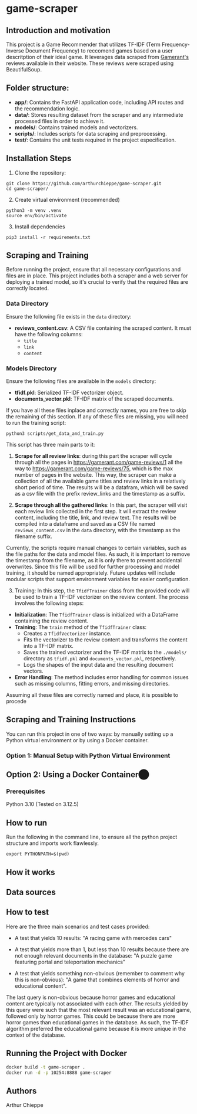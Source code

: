 # game-scraper

## Introduction and motivation

This project is a Game Recommender that utilizes TF-IDF (Term Frequency-Inverse Document Frequency) to reccomend games based on a user descritption of their ideal game. It leverages data scraped from [Gamerant's](https://gamerant.com/game-reviews/) reviews available in their website. These reviews were scraped using BeautifulSoup.

## Folder structure:

- **app/**: Contains the FastAPI application code, including API routes and the recommendation logic.
- **data/**: Stores resulting dataset from the scraper and any intermediate processed files in order to achieve it.
- **models/**: Contains trained models and vectorizers.
- **scripts/**: Includes scripts for data scraping and preprocessing.
- **test/**: Contains the unit tests required in the project especification.


## Installation Steps

1. Clone the repository:
```
git clone https://github.com/arthurchieppe/game-scraper.git
cd game-scraper/
```

2. Create virtual environment (recommended)
```
python3 -m venv .venv
source env/bin/activate
```

3. Install dependencies
```
pip3 install -r requirements.txt
```

## Scraping and Training

Before running the project, ensure that all necessary configurations and files are in place. This project includes both a scraper and a web server for deploying a trained model, so it's crucial to verify that the required files are correctly located.

### Data Directory
Ensure the following file exists in the `data` directory:
- **reviews_content.csv**: A CSV file containing the scraped content. It must have the following columns:
  - `title`
  - `link`
  - `content`

### Models Directory
Ensure the following files are available in the `models` directory:
- **tfidf.pkl**: Serialized TF-IDF vectorizer object.
- **documents_vector.pkl**: TF-IDF matrix of the scraped documents.

If you have all these files inplace and correctly names, you are free to skip the remaining of this section. If any of these files are missing, you will need to run the training script:

```
python3 scripts/get_data_and_train.py
```

This script has three main parts to it:
1. **Scrape for all review links**: during this part the scraper will cycle through all the pages in https://gamerant.com/game-reviews/1 all the way to https://gamerant.com/game-reviews/75, which is the max number of pages in the website. This way, the scraper can make a collection of all the available game titles and review links in a relatively short period of time. The results will be a datafram, which will be saved as a csv file with the prefix review_links and the timestamp as a suffix.

2. **Scrape through all the gathered links**: In this part, the scraper will visit each review link collected in the first step. It will extract the review content, including the title, link, and review text. The results will be compiled into a dataframe and saved as a CSV file named `reviews_content.csv` in the `data` directory, with the timestamp as the filename suffix.

Currently, the scripts require manual changes to certain variables, such as the file paths for the data and model files. As such, it is important to remove the timestamp from the filename, as it is only there to prevent accidental overwrites. Since this file will be used for further processing and model training, it should be named appropriately. Future updates will include modular scripts that support environment variables for easier configuration.

3. Training: In this step, the `TfidfTrainer` class from the provided code will be used to train a TF-IDF vectorizer on the review content. The process involves the following steps:

- **Initialization**: The `TfidfTrainer` class is initialized with a DataFrame containing the review content.
- **Training**: The `train` method of the `TfidfTrainer` class:
  - Creates a `TfidfVectorizer` instance.
  - Fits the vectorizer to the review content and transforms the content into a TF-IDF matrix.
  - Saves the trained vectorizer and the TF-IDF matrix to the `./models/` directory as `tfidf.pkl` and `documents_vector.pkl`, respectively.
  - Logs the shapes of the input data and the resulting document vectors.
- **Error Handling**: The method includes error handling for common issues such as missing columns, fitting errors, and missing directories.

Assuming all these files are correctly named and place, it is possible to procede

## Scraping and Training Instructions


You can run this project in one of two ways: by manually setting up a Python virtual environment or by using a Docker container.

### Option 1: Manual Setup with Python Virtual Environment







## Option 2: Using a Docker Container​⬤

### Prerequisites
Python 3.10 (Tested on 3.12.5)


## How to run

Run the following in the command line, to ensure all the python project structure and imports work flawlessly.

```
export PYTHONPATH=$(pwd)
```

## How it works

## Data sources

## How to test

Here are the three main scenarios and test cases provided:

* A test that yields 10 results: "A racing game with mercedes cars"

* A test that yields more than 1, but less than 10 results because there are not enough relevant documents in the database: "A puzzle game featuring portal and teleportation mechanics"

* A test that yields something non-obvious (remember to comment why this is non-obvious): "A game that combines elements of horror and educational content". 

The last query is non-obvious because horror games and educational content are typically not associated with each other. The results yielded by this query were such that the most relevant result was an educational game, followed only by horror games. This could be because there are more horror games than educational games in the database. As such, the TF-IDF algorithm preferred the educational game because it is more unique in the context of the database.


## Running the Project with Docker

```bash
docker build -t game-scraper .
docker run -d -p 10254:8888 game-scraper
```


## Authors

Arthur Chieppe